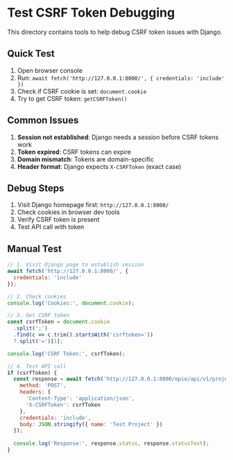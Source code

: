 # Test CSRF Token Debugging

This directory contains tools to help debug CSRF token issues with Django.

## Quick Test

1. Open browser console
2. Run: `await fetch('http://127.0.0.1:8000/', { credentials: 'include' })`
3. Check if CSRF cookie is set: `document.cookie`
4. Try to get CSRF token: `getCSRFToken()`

## Common Issues

1. **Session not established**: Django needs a session before CSRF tokens work
2. **Token expired**: CSRF tokens can expire
3. **Domain mismatch**: Tokens are domain-specific
4. **Header format**: Django expects `X-CSRFToken` (exact case)

## Debug Steps

1. Visit Django homepage first: `http://127.0.0.1:8000/`
2. Check cookies in browser dev tools
3. Verify CSRF token is present
4. Test API call with token

## Manual Test

```javascript
// 1. Visit Django page to establish session
await fetch('http://127.0.0.1:8000/', { 
  credentials: 'include' 
});

// 2. Check cookies
console.log('Cookies:', document.cookie);

// 3. Get CSRF token
const csrfToken = document.cookie
  .split(';')
  .find(c => c.trim().startsWith('csrftoken='))
  ?.split('=')[1];

console.log('CSRF Token:', csrfToken);

// 4. Test API call
if (csrfToken) {
  const response = await fetch('http://127.0.0.1:8000/opie/api/v1/projects/', {
    method: 'POST',
    headers: {
      'Content-Type': 'application/json',
      'X-CSRFToken': csrfToken
    },
    credentials: 'include',
    body: JSON.stringify({ name: 'Test Project' })
  });
  
  console.log('Response:', response.status, response.statusText);
}
```

